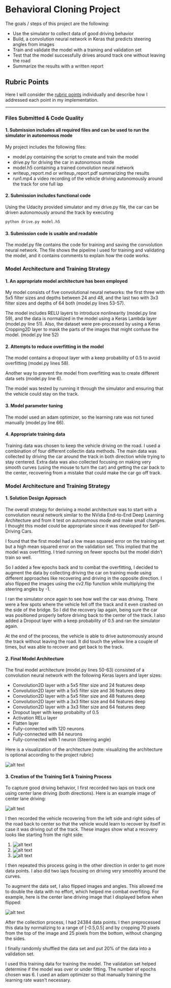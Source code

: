 # Behavioral Cloning Project

The goals / steps of this project are the following:
* Use the simulator to collect data of good driving behavior
* Build, a convolution neural network in Keras that predicts steering angles from images
* Train and validate the model with a training and validation set
* Test that the model successfully drives around track one without leaving the road
* Summarize the results with a written report

[image1]: ./writeup_images/model.png "Model Visualization"
[image2]: ./writeup_images/original.jpg "Normal Image"
[image3]: ./writeup_images/rec1.jpg "Recovery Image"
[image4]: ./writeup_images/rec2.jpg "Recovery Image"
[image5]: ./writeup_images/rec3.jpg "Recovery Image"
[image6]: ./writeup_images/flipped.jpg "Flipped Image"
## Rubric Points

Here I will consider the [rubric points](https://review.udacity.com/#!/rubrics/432/view) individually and describe how I addressed each point in my implementation.  

---
### Files Submitted & Code Quality

#### 1. Submission includes all required files and can be used to run the simulator in autonomous mode

My project includes the following files:
* model.py containing the script to create and train the model
* drive.py for driving the car in autonomous mode
* model.h5 containing a trained convolution neural network 
* writeup_report.md or writeup_report.pdf summarizing the results
* run1.mp4 a video recording of the vehicle driving autonomously around the track for one full lap

#### 2. Submission includes functional code
Using the Udacity provided simulator and my drive.py file, the car can be driven autonomously around the track by executing 
```sh
python drive.py model.h5
```

#### 3. Submission code is usable and readable

The model.py file contains the code for training and saving the convolution neural network. The file shows the pipeline I used for training and validating the model, and it contains comments to explain how the code works.

### Model Architecture and Training Strategy

#### 1. An appropriate model architecture has been employed

My model consists of five convolutional neural networks: the first three with 5x5 filter sizes and depths between 24 and 48, and the last two with 3x3 filter sizes and depths of 64 both (model.py lines 53-57).

The model includes RELU layers to introduce nonlinearity (model.py line 59), and the data is normalized in the model using a Keras Lambda layer (model.py line 51). Also, the dataset were pre-processed by using a Keras Cropping2D layer to mask the parts of the images that might confuse the model. (model.py line 52)

#### 2. Attempts to reduce overfitting in the model

The model contains a dropout layer with a keep probability of 0.5 to avoid overfitting (model.py lines 58). 

Another way to prevent the model from overfitting was to create different data sets (model.py line 6). 

The model was tested by running it through the simulator and ensuring that the vehicle could stay on the track.

#### 3. Model parameter tuning

The model used an adam optimizer, so the learning rate was not tuned manually (model.py line 66).

#### 4. Appropriate training data

Training data was chosen to keep the vehicle driving on the road. I used a combination of four different collectin data methods. The main data was collected by driving the car around the track in both direction while trying to stay centered. Extra data was also collected focusing on making very smooth curves (using the mouse to turn the car) and getting the car back to the center, recovering from a mistake that could make the car go off track.

### Model Architecture and Training Strategy

#### 1. Solution Design Approach

The overall strategy for deriving a model architecture was to start with a convolution neural network similar to the NVidia End-to-End Deep Learning Architecture and from it test on autonomous mode and make small changes. I thought this model could be appropriate since it was developed for Self-Driving Cars.

I found that the first model had a low mean squared error on the training set but a high mean squared error on the validation set. This implied that the model was overfitting. I tried running on fewer epochs but the model didn't train so well.

So I added a few epochs back and to combat the overfitting, I decided to augment the data by collecting driving the car on training mode using different approaches like recovering and driving in the opposite direction. I also flipped the images using the cv2.flip function while multiplying the steering angles by -1.

I ran the simulator once again to see how well the car was driving. There were a few spots where the vehicle fell off the track and it even crashed on the side of the bridge. So I did the recovery lap again, being sure the car was positioned properly before driving back to the center of the track. I also added a Dropout layer with a keep probability of 0.5 and ran the simulator again.

At the end of the process, the vehicle is able to drive autonomously around the track without leaving the road. It did touch the yellow line a couple of times, but was able to recover and get back to the track.

#### 2. Final Model Architecture

The final model architecture (model.py lines 50-63) consisted of a convolution neural network with the following Keras layers and layer sizes: 
* Convolution2D layer with a 5x5 filter size and 24 features deep
* Convolution2D layer with a 5x5 filter size and 36 features deep
* Convolution2D layer with a 5x5 filter size and 48 features deep
* Convolution2D layer with a 3x3 filter size and 64 features deep
* Convolution2D layer with a 3x3 filter size and 64 features deep
* Dropout layer with keep probabilty of 0.5
* Activation RELu layer
* Flatten layer
* Fully-connected with 120 neurons
* Fully-connected with 84 neurons
* Fully-connected with 1 neuron (Steering angle)

Here is a visualization of the architecture (note: visualizing the architecture is optional according to the project rubric)

![alt text][image1]

#### 3. Creation of the Training Set & Training Process

To capture good driving behavior, I first recorded two laps on track one using center lane driving (both directions). Here is an example image of center lane driving:

![alt text][image2]

I then recorded the vehicle recovering from the left side and right sides of the road back to center so that the vehicle would learn to recover by itself in case it was driving out of the track. These images show what a recovery looks like starting from the right side:

1. ![alt text][image3]
2. ![alt text][image4]
3. ![alt text][image5]

I then repeated this process going in the other direction in order to get more data points. I also did two laps focusing on driving very smoothly around the curves.

To augment the data set, I also flipped images and angles. This allowed me to double the data with no effort, which helped me combat overfiting. For example, here is the center lane driving image that I displayed before when flipped:

![alt text][image6]

After the collection process, I had 24384 data points. I then preprocessed this data by normalizing to a range of [-0.5,0.5] and by cropping 70 pixels from the top of the image and 25 pixels from the bottom, without changing the sides. 

I finally randomly shuffled the data set and put 20% of the data into a validation set. 

I used this training data for training the model. The validation set helped determine if the model was over or under fitting. The number of epochs chosen was 6. I used an adam optimizer so that manually training the learning rate wasn't necessary.

